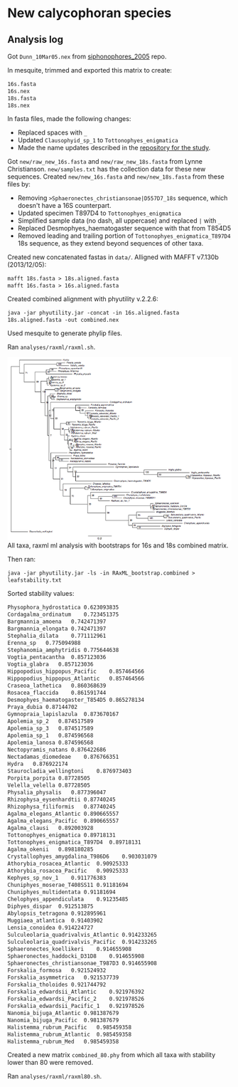 # New calycophoran species

## Analysis log

Got `Dunn_10Mar05.nex` from [siphonophores_2005](https://bitbucket.org/caseywdunn/siphonophores_2005/src/df0b416a8cd136e77d5a2195b0065d73ef04656b/Dunn_10Mar05.nex) repo.

In mesquite, trimmed and exported this matrix to create:

    16s.fasta
    16s.nex
    18s.fasta
    18s.nex

In fasta files, made the following changes:

- Replaced spaces with `_`
- Updated `Clausophyid_sp_1` to `Tottonophyes_enigmatica`
- Made the name updates described in the [repository for the study](https://bitbucket.org/caseywdunn/siphonophores_2005/src/48a2cbf0399106c0b60e8f41b9ce7b22af41b80a/readme.md).

Got `new/raw_new_16s.fasta` and `new/raw_new_18s.fasta` from Lynne Christianson. `new/samples.txt` has the collection data for these new sequences. Created `new/new_16s.fasta` and `new/new_18s.fasta` from these files by:

- Removing `>Sphaeronectes_christiansonae|D557D7_18s` sequence, which doesn't have a 16S counterpart.
- Updated specimen T897D4 to `Tottonophyes_enigmatica`
- Simplified sample data (no dash, all uppercase) and replaced `|` with `_`
- Replaced Desmophyes_haematogaster sequence with that from T854D5
- Removed leading and trailing portion of `Tottonophyes_enigmatica_T897D4` 18s sequence, as they extend beyond sequences of other taxa.

Created new concatenated fastas in `data/`. Alligned with MAFFT v7.130b (2013/12/05):

    mafft 18s.fasta > 18s.aligned.fasta
    mafft 16s.fasta > 16s.aligned.fasta 

Created combined alignment with phyutility v.2.2.6:

    java -jar phyutility.jar -concat -in 16s.aligned.fasta 18s.aligned.fasta -out combined.nex

Used mesquite to generate phylip files.

Ran `analyses/raxml/raxml.sh`. 

![Combined - All taxa](./analyses/raxml/combined.png?raw=true)
All taxa, raxml ml analysis with bootstraps for 16s and 18s combined matrix.

Then ran:

    java -jar phyutility.jar -ls -in RAxML_bootstrap.combined > leafstability.txt

Sorted stability values:

    Physophora_hydrostatica 0.623093835
    Cordagalma_ordinatum    0.723451375
    Bargmannia_amoena   0.742471397
    Bargmannia_elongata 0.742471397
    Stephalia_dilata    0.771112961
    Erenna_sp   0.775094988
    Stephanomia_amphytridis 0.775644638
    Vogtia_pentacantha  0.857123036
    Vogtia_glabra   0.857123036
    Hippopodius_hippopus_Pacific    0.857464566
    Hippopodius_hippopus_Atlantic   0.857464566
    Craseoa_lathetica   0.860368639
    Rosacea_flaccida    0.861591744
    Desmophyes_haematogaster_T854D5 0.865278134
    Praya_dubia 0.87144702
    Gymnopraia_lapislazula  0.873670167
    Apolemia_sp_2   0.874517589
    Apolemia_sp_3   0.874517589
    Apolemia_sp_1   0.874596568
    Apolemia_lanosa 0.874596568
    Nectopyramis_natans 0.876422686
    Nectadamas_diomedeae    0.876766351
    Hydra   0.876922174
    Staurocladia_wellingtoni    0.876973403
    Porpita_porpita 0.87728505
    Velella_velella 0.87728505
    Physalia_physalis   0.877396047
    Rhizophysa_eysenhardtii 0.87740245
    Rhizophysa_filiformis   0.87740245
    Agalma_elegans_Atlantic 0.890665557
    Agalma_elegans_Pacific  0.890665557
    Agalma_clausi   0.892003928
    Tottonophyes_enigmatica 0.89718131
    Tottonophyes_enigmatica_T897D4  0.89718131
    Agalma_okenii   0.898180285
    Crystallophyes_amygdalina_T986D6    0.903031079
    Athorybia_rosacea_Atlantic  0.90925333
    Athorybia_rosacea_Pacific   0.90925333
    Kephyes_sp_nov_1    0.911776383
    Chuniphyes_moserae_T408SS11 0.91181694
    Chuniphyes_multidentata 0.91181694
    Chelophyes_appendiculata    0.91235485
    Diphyes_dispar  0.912513875
    Abylopsis_tetragona 0.912895961
    Muggiaea_atlantica  0.91403902
    Lensia_conoidea 0.914224727
    Sulculeolaria_quadrivalvis_Atlantic 0.914233265
    Sulculeolaria_quadrivalvis_Pacific  0.914233265
    Sphaeronectes_koellikeri    0.914655908
    Sphaeronectes_haddocki_D31D8    0.914655908
    Sphaeronectes_christiansonae_T987D3 0.914655908
    Forskalia_formosa   0.921524932
    Forskalia_asymmetrica   0.921537739
    Forskalia_tholoides 0.921744792
    Forskalia_edwardsii_Atlantic    0.921976392
    Forskalia_edwardsi_Pacific_2    0.921978526
    Forskalia_edwardsii_Pacific_1   0.921978526
    Nanomia_bijuga_Atlantic 0.981387679
    Nanomia_bijuga_Pacific  0.981387679
    Halistemma_rubrum_Pacific   0.985459358
    Halistemma_rubrum_Atlantic  0.985459358
    Halistemma_rubrum_Med   0.985459358

Created a new matrix `combined_80.phy` from which all taxa with stability lower than 80 were removed.

Ran `analyses/raxml/raxml80.sh`.  
